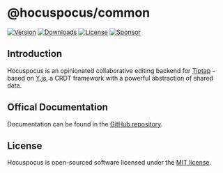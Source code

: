 # @hocuspocus/common
[![Version](https://img.shields.io/npm/v/@hocuspocus/common.svg?label=version)](https://www.npmjs.com/package/@hocuspocus/common)
[![Downloads](https://img.shields.io/npm/dm/@hocuspocus/common.svg)](https://npmcharts.com/compare/tiptap?minimal=true)
[![License](https://img.shields.io/npm/l/@hocuspocus/common.svg)](https://www.npmjs.com/package/@hocuspocus/common)
[![Sponsor](https://img.shields.io/static/v1?label=Sponsor&message=%E2%9D%A4&logo=GitHub)](https://github.com/sponsors/ueberdosis)

## Introduction
Hocuspocus is an opinionated collaborative editing backend for [Tiptap](https://github.com/ueberdosis/tiptap) – based on [Y.js](https://github.com/yjs/yjs), a CRDT framework with a powerful abstraction of shared data.

## Offical Documentation
Documentation can be found in the [GitHub repository](https://github.com/ueberdosis/hocuspocus).

## License
Hocuspocus is open-sourced software licensed under the [MIT license](https://github.com/ueberdosis/hocuspocus/blob/main/LICENSE.md).
